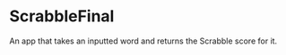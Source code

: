 ScrabbleFinal
=============

An app that takes an inputted word and returns the Scrabble score for it.
